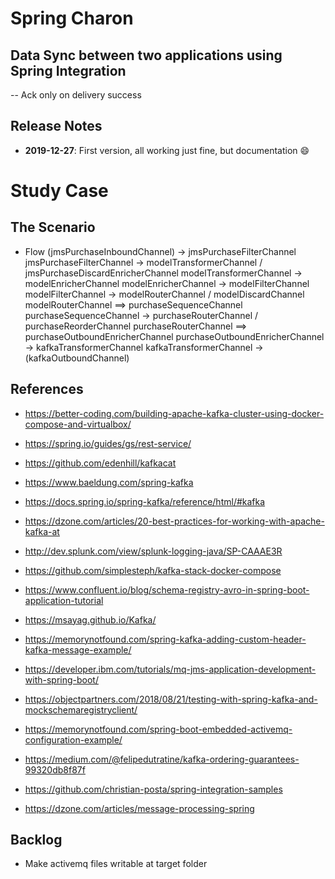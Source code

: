 
# Spring Charon
## Data Sync between two applications using Spring Integration



-- Ack only on delivery success



## Release Notes

* **2019-12-27**: First version, all working just fine, but documentation :smile: 

# Study Case

## The Scenario

* Flow
(jmsPurchaseInboundChannel) -> jmsPurchaseFilterChannel
jmsPurchaseFilterChannel -> modelTransformerChannel / jmsPurchaseDiscardEnricherChannel
modelTransformerChannel -> modelEnricherChannel
modelEnricherChannel -> modelFilterChannel
modelFilterChannel -> modelRouterChannel / modelDiscardChannel
modelRouterChannel ==> purchaseSequenceChannel
purchaseSequenceChannel -> purchaseRouterChannel / purchaseReorderChannel
purchaseRouterChannel ==> purchaseOutboundEnricherChannel
purchaseOutboundEnricherChannel -> kafkaTransformerChannel
kafkaTransformerChannel -> (kafkaOutboundChannel)


## References

* https://better-coding.com/building-apache-kafka-cluster-using-docker-compose-and-virtualbox/
* https://spring.io/guides/gs/rest-service/
* https://github.com/edenhill/kafkacat
* https://www.baeldung.com/spring-kafka
* https://docs.spring.io/spring-kafka/reference/html/#kafka
* https://dzone.com/articles/20-best-practices-for-working-with-apache-kafka-at
* http://dev.splunk.com/view/splunk-logging-java/SP-CAAAE3R
* https://github.com/simplesteph/kafka-stack-docker-compose
* https://www.confluent.io/blog/schema-registry-avro-in-spring-boot-application-tutorial
* https://msayag.github.io/Kafka/
* https://memorynotfound.com/spring-kafka-adding-custom-header-kafka-message-example/
* https://developer.ibm.com/tutorials/mq-jms-application-development-with-spring-boot/
* https://objectpartners.com/2018/08/21/testing-with-spring-kafka-and-mockschemaregistryclient/
* https://memorynotfound.com/spring-boot-embedded-activemq-configuration-example/

* https://medium.com/@felipedutratine/kafka-ordering-guarantees-99320db8f87f
* https://github.com/christian-posta/spring-integration-samples
* https://dzone.com/articles/message-processing-spring


## Backlog
* Make activemq files writable at target folder
